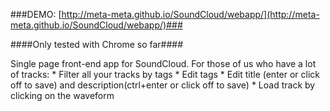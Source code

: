 ###DEMO: [http://meta-meta.github.io/SoundCloud/webapp/](http://meta-meta.github.io/SoundCloud/webapp/)###

####Only tested with Chrome so far####

Single page front-end app for SoundCloud. For those of us who have a lot of tracks: 
	* Filter all your tracks by tags
	* Edit tags 
	* Edit title (enter or click off to save) and description(ctrl+enter or click off to save)
	* Load track by clicking on the waveform